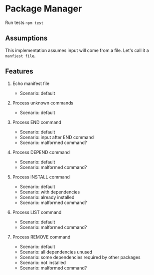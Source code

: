 # Package Manager

Run tests
`npm test`

## Assumptions

This implementation assumes input will come from a file.
Let's call it a `manfiest file`.

## Features

1. Echo manifest file
   * Scenario: default

2. Process unknown commands
   * Scenario: default

3. Process END command
   * Scenario: default
   * Scenario: input after END command
   * Scenario: malformed command?

4. Process DEPEND command
   * Scenario: default
   * Scenario: malformed command?

5. Process INSTALL command
   * Scenario: default
   * Scenario: with dependencies
   * Scenario: already installed
   * Scenario: malformed command?

6. Process LIST command
   * Scenario: default
   * Scenario: malformed command?

7. Process REMOVE command
   * Scenario: default
   * Scenario: all dependencies unused
   * Scenario: some dependencies required by other packages
   * Scenario: not installed
   * Scenario: malformed command?

